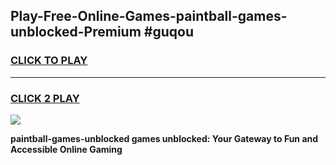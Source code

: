 
## Play-Free-Online-Games-paintball-games-unblocked-Premium #guqou
<h3>
<a href="https://premium.freeplayer.one?title=paintball-games-unblocked&ref=8M">CLICK TO PLAY</a></h3>
<hr>

<h3>
<a href="https://premium.freeplayer.one?title=paintball-games-unblocked&ref=8M">CLICK 2 PLAY</a>
  
</h3>

<a href="https://premium.freeplayer.one?title=paintball-games-unblocked&ref=8M"><img src="https://clearcache.store/games.png"></a>


**paintball-games-unblocked games unblocked: Your Gateway to Fun and Accessible Online Gaming**
